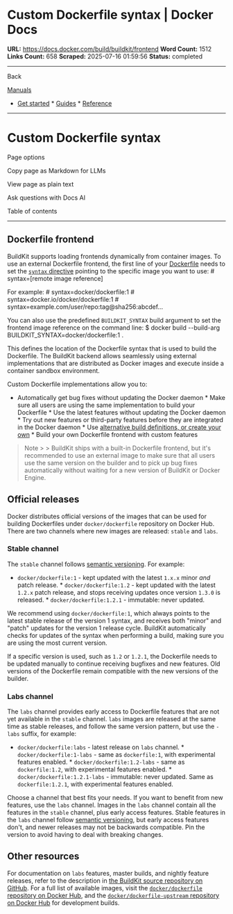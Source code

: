 # Custom Dockerfile syntax | Docker Docs

**URL:** https://docs.docker.com/build/buildkit/frontend
**Word Count:** 1512
**Links Count:** 658
**Scraped:** 2025-07-16 01:59:56
**Status:** completed

---

Back

[Manuals](https://docs.docker.com/manuals/)

  * [Get started](https://docs.docker.com/get-started/)   * [Guides](https://docs.docker.com/guides/)   * [Reference](https://docs.docker.com/reference/)

* * *

# Custom Dockerfile syntax

Page options

Copy page as Markdown for LLMs

View page as plain text

Ask questions with Docs AI

Table of contents

* * *

## Dockerfile frontend

BuildKit supports loading frontends dynamically from container images. To use an external Dockerfile frontend, the first line of your [Dockerfile](https://docs.docker.com/reference/dockerfile/) needs to set the [`syntax` directive](https://docs.docker.com/reference/dockerfile/#syntax) pointing to the specific image you want to use:               # syntax=[remote image reference]

For example:               # syntax=docker/dockerfile:1     # syntax=docker.io/docker/dockerfile:1     # syntax=example.com/user/repo:tag@sha256:abcdef...

You can also use the predefined `BUILDKIT_SYNTAX` build argument to set the frontend image reference on the command line:               $ docker build --build-arg BUILDKIT_SYNTAX=docker/dockerfile:1 .     

This defines the location of the Dockerfile syntax that is used to build the Dockerfile. The BuildKit backend allows seamlessly using external implementations that are distributed as Docker images and execute inside a container sandbox environment.

Custom Dockerfile implementations allow you to:

  * Automatically get bug fixes without updating the Docker daemon   * Make sure all users are using the same implementation to build your Dockerfile   * Use the latest features without updating the Docker daemon   * Try out new features or third-party features before they are integrated in the Docker daemon   * Use [alternative build definitions, or create your own](https://github.com/moby/buildkit#exploring-llb)   * Build your own Dockerfile frontend with custom features

> Note >  > BuildKit ships with a built-in Dockerfile frontend, but it's recommended to use an external image to make sure that all users use the same version on the builder and to pick up bug fixes automatically without waiting for a new version of BuildKit or Docker Engine.

## Official releases

Docker distributes official versions of the images that can be used for building Dockerfiles under `docker/dockerfile` repository on Docker Hub. There are two channels where new images are released: `stable` and `labs`.

### Stable channel

The `stable` channel follows [semantic versioning](https://semver.org). For example:

  * `docker/dockerfile:1` \- kept updated with the latest `1.x.x` minor _and_ patch release.   * `docker/dockerfile:1.2` \- kept updated with the latest `1.2.x` patch release, and stops receiving updates once version `1.3.0` is released.   * `docker/dockerfile:1.2.1` \- immutable: never updated.

We recommend using `docker/dockerfile:1`, which always points to the latest stable release of the version 1 syntax, and receives both "minor" and "patch" updates for the version 1 release cycle. BuildKit automatically checks for updates of the syntax when performing a build, making sure you are using the most current version.

If a specific version is used, such as `1.2` or `1.2.1`, the Dockerfile needs to be updated manually to continue receiving bugfixes and new features. Old versions of the Dockerfile remain compatible with the new versions of the builder.

### Labs channel

The `labs` channel provides early access to Dockerfile features that are not yet available in the `stable` channel. `labs` images are released at the same time as stable releases, and follow the same version pattern, but use the `-labs` suffix, for example:

  * `docker/dockerfile:labs` \- latest release on `labs` channel.   * `docker/dockerfile:1-labs` \- same as `dockerfile:1`, with experimental features enabled.   * `docker/dockerfile:1.2-labs` \- same as `dockerfile:1.2`, with experimental features enabled.   * `docker/dockerfile:1.2.1-labs` \- immutable: never updated. Same as `dockerfile:1.2.1`, with experimental features enabled.

Choose a channel that best fits your needs. If you want to benefit from new features, use the `labs` channel. Images in the `labs` channel contain all the features in the `stable` channel, plus early access features. Stable features in the `labs` channel follow [semantic versioning](https://semver.org), but early access features don't, and newer releases may not be backwards compatible. Pin the version to avoid having to deal with breaking changes.

## Other resources

For documentation on `labs` features, master builds, and nightly feature releases, refer to the description in [the BuildKit source repository on GitHub](https://github.com/moby/buildkit/blob/master/README.md). For a full list of available images, visit the [`docker/dockerfile` repository on Docker Hub](https://hub.docker.com/r/docker/dockerfile), and the [`docker/dockerfile-upstream` repository on Docker Hub](https://hub.docker.com/r/docker/dockerfile-upstream) for development builds.
